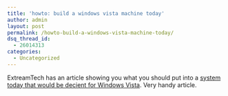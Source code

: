 ```yaml
---
title: 'howto: build a windows vista machine today'
author: admin
layout: post
permalink: /howto-build-a-windows-vista-machine-today/
dsq_thread_id:
  - 26014313
categories:
  - Uncategorized
---
```

ExtreamTech has an article showing you what you should put into a [system today that would be decient for Windows Vista][1]. Very handy article.

 [1]: http://www.extremetech.com/article2/0,1558,1913841,00.asp?kc=ETRSS02129TX1K0000532